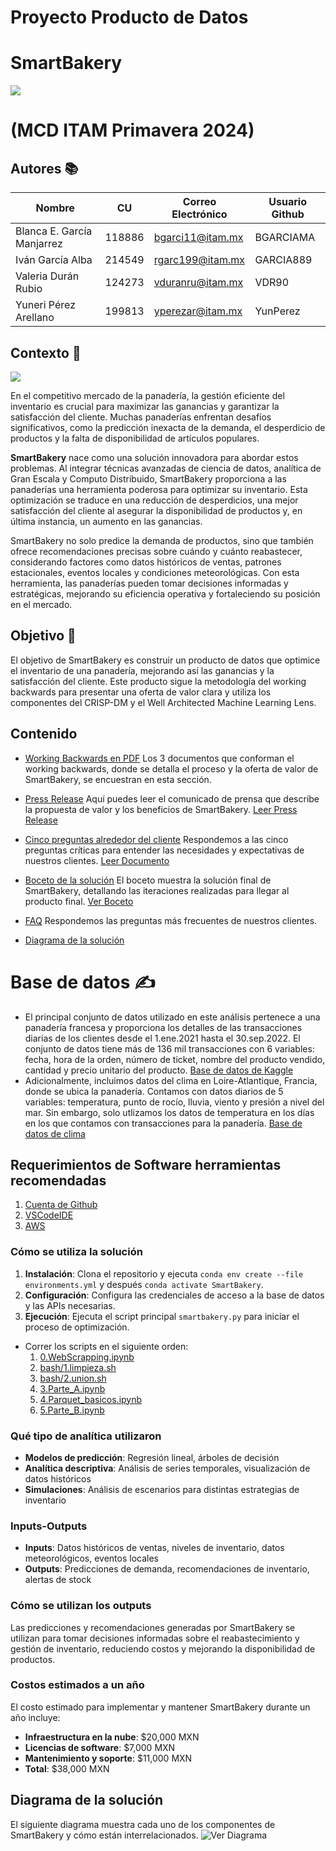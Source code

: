 # Proyecto Producto de Datos
# SmartBakery

![](https://github.com/YunPerez/MGE_Bakery_Forecast/blob/main/imgs/SmartBakery.jpg)
         
# (MCD ITAM Primavera 2024)

## Autores 📚

| Nombre                     |  CU    | Correo Electrónico | Usuario Github |
|----------------------------|--------|--------------------|----------------|
| Blanca E. García Manjarrez | 118886 | bgarci11@itam.mx   |    BGARCIAMA   |
| Iván García Alba           | 214549 | rgarc199@itam.mx   |    GARCIA889   |
| Valeria Durán Rubio        | 124273 | vduranru@itam.mx   |    VDR90       |
| Yuneri Pérez Arellano      | 199813 | yperezar@itam.mx   |    YunPerez    |



## Contexto  🧠
![](https://github.com/YunPerez/MGE_Bakery_Forecast/blob/main/imgs/logo.png)
 
En el competitivo mercado de la panadería, la gestión eficiente del inventario es crucial para maximizar las ganancias y garantizar la satisfacción del cliente. Muchas panaderías enfrentan desafíos significativos, como la predicción inexacta de la demanda, el desperdicio de productos y la falta de disponibilidad de artículos populares.
 
**SmartBakery** nace como una solución innovadora para abordar estos problemas. Al integrar técnicas avanzadas de ciencia de datos, analítica de Gran Escala y Computo Distribuido, SmartBakery proporciona a las panaderías una herramienta poderosa para optimizar su inventario. Esta optimización se traduce en una reducción de desperdicios, una mejor satisfacción del cliente al asegurar la disponibilidad de productos y, en última instancia, un aumento en las ganancias.
 
SmartBakery no solo predice la demanda de productos, sino que también ofrece recomendaciones precisas sobre cuándo y cuánto reabastecer, considerando factores como datos históricos de ventas, patrones estacionales, eventos locales y condiciones meteorológicas. Con esta herramienta, las panaderías pueden tomar decisiones informadas y estratégicas, mejorando su eficiencia operativa y fortaleciendo su posición en el mercado.

## Objetivo 🎯
El objetivo de SmartBakery es construir un producto de datos que optimice el inventario de una panadería, mejorando así las ganancias y la satisfacción del cliente. Este producto sigue la metodología del working backwards para presentar una oferta de valor clara y utiliza los componentes del CRISP-DM y el Well Architected Machine Learning Lens.

## Contenido

- [Working Backwards en PDF](working_backwards) Los 3 documentos que conforman el working backwards, donde se detalla el proceso y la oferta de valor de SmartBakery, se encuestran en esta sección.

- [Press Release](working_backwards/01_PressRelease_SmartBakery.pdf) Aquí puedes leer el comunicado de prensa que describe la propuesta de valor y los beneficios de SmartBakery. [Leer Press Release](working_backwards/01_PressRelease_SmartBakery.pdf)

- [Cinco preguntas alrededor del cliente](working_backwards/02_5Quest_SmartBakery.pdf) Respondemos a las cinco preguntas críticas para entender las necesidades y expectativas de nuestros clientes. [Leer Documento](working_backwards/02_5Quest_SmartBakery.pdf)

- [Boceto de la solución](#boceto-de-la-solución) El boceto muestra la solución final de SmartBakery, detallando las iteraciones realizadas para llegar al producto final. [Ver Boceto](link-al-boceto)

- [FAQ](working_backwards/03_FAQ_SmartBakery.pdf) Respondemos las preguntas más frecuentes de nuestros clientes.

- [Diagrama de la solución](#diagrama-de-la-solución) 


# Base de datos  ✍
* El principal conjunto de datos utilizado en este análisis pertenece a una panadería francesa y proporciona los detalles de las transacciones diarias de los clientes desde el 1.ene.2021 hasta el 30.sep.2022. El conjunto de datos tiene más de 136 mil transacciones con 6 variables: fecha, hora de la orden, número de ticket, nombre del producto vendido, cantidad y precio unitario del producto. [Base de datos de Kaggle](https://www.kaggle.com/datasets/matthieugimbert/french-bakery-daily-sales?resource=download) 
* Adicionalmente, incluimos datos del clima en Loire-Atlantique, Francia, donde se ubica la panadería. Contamos con datos diarios de 5 variables: temperatura, punto de rocío, lluvia, viento y presión a nivel del mar. Sin embargo, solo utlizamos los datos de temperatura en los días en los que contamos con transacciones para la panadería. [Base de datos de clima](https://www.wunderground.com/history/monthly/fr/bouguenais/LFRS/date/2022-12)

## Requerimientos de Software herramientas recomendadas

1. [Cuenta de Github](https://github.com)
2. [VSCodeIDE](https://code.visualstudio.com)
3. [AWS](https://aws.amazon.com)

### Cómo se utiliza la solución
1. **Instalación**: Clona el repositorio y ejecuta `conda env create --file environments.yml` y después `conda activate SmartBakery`.
2. **Configuración**: Configura las credenciales de acceso a la base de datos y las APIs necesarias.
3. **Ejecución**: Ejecuta el script principal `smartbakery.py` para iniciar el proceso de optimización.
 
- Correr los scripts en el siguiente orden:
  1. [0.WebScrapping.ipynb](0.WebScrapping.ipynb) 
  2. [bash/1.limpieza.sh](bash/1.limpieza.sh)
  3. [bash/2.union.sh](bash/2.union.sh)
  4. [3.Parte_A.ipynb](3.Parte_A.ipynb)
  5. [4.Parquet_basicos.ipynb](4.Parquet_basicos.ipynb)
  6. [5.Parte_B.ipynb](5.Parte_B.ipynb)


### Qué tipo de analítica utilizaron
- **Modelos de predicción**: Regresión lineal, árboles de decisión
- **Analítica descriptiva**: Análisis de series temporales, visualización de datos históricos
- **Simulaciones**: Análisis de escenarios para distintas estrategias de inventario
 
### Inputs-Outputs
- **Inputs**: Datos históricos de ventas, niveles de inventario, datos meteorológicos, eventos locales
- **Outputs**: Predicciones de demanda, recomendaciones de inventario, alertas de stock
 
### Cómo se utilizan los outputs
Las predicciones y recomendaciones generadas por SmartBakery se utilizan para tomar decisiones informadas sobre el reabastecimiento y gestión de inventario, reduciendo costos y mejorando la disponibilidad de productos.
 
### Costos estimados a un año
El costo estimado para implementar y mantener SmartBakery durante un año incluye:
- **Infraestructura en la nube**: $20,000 MXN
- **Licencias de software**: $7,000 MXN
- **Mantenimiento y soporte**: $11,000 MXN
- **Total**: $38,000 MXN
 
## Diagrama de la solución
El siguiente diagrama muestra cada uno de los componentes de SmartBakery y cómo están interrelacionados. ![Ver Diagrama](https://github.com/YunPerez/MGE_Bakery_Forecast/blob/main/imgs/SmartBakery.png) 
